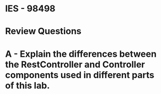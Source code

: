 # IES - 98498
# Review Questions

# A - Explain the differences between the RestController and Controller components used in different parts of this lab.